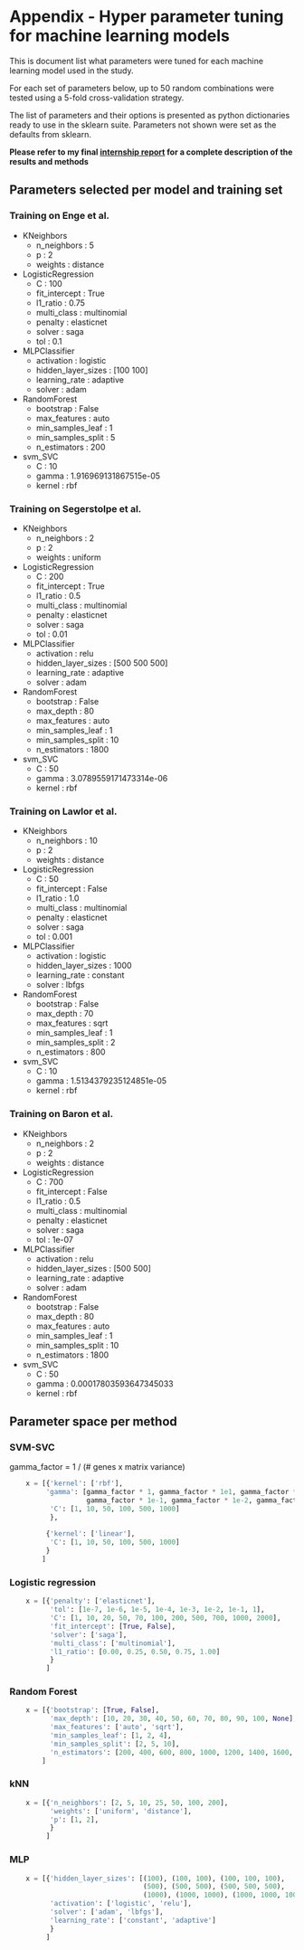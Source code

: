 # Appendix - Hyper parameter tuning for machine learning models

This is document list what parameters were tuned for each machine learning model used in the study.

For each set of parameters below, up to 50 random combinations were tested using a 5-fold cross-validation strategy.

The list of parameters and their options is presented as python dictionaries ready to use in the sklearn suite. Parameters not shown were set as the defaults from sklearn.

**Please refer to my final [internship report](https://docs.google.com/document/d/1tpxBt77FsQdK-G5lwYVyPz2CBeBTTi_TNJt99cmH7bA/edit?usp=sharing) for a complete description of the results and methods**

## Parameters selected per model and training set

### Training on Enge et al.
* KNeighbors
  *  n_neighbors :  5
  *  p :  2
  *  weights :  distance
* LogisticRegression
  *  C :  100
  *  fit_intercept :  True
  *  l1_ratio :  0.75
  *  multi_class :  multinomial
  *  penalty :  elasticnet
  *  solver :  saga
  *  tol :  0.1
* MLPClassifier
  *  activation :  logistic
  *  hidden_layer_sizes :  [100 100]
  *  learning_rate :  adaptive
  *  solver :  adam
* RandomForest
  *  bootstrap :  False
  *  max_features :  auto
  *  min_samples_leaf :  1
  *  min_samples_split :  5
  *  n_estimators :  200
* svm_SVC
  *  C :  10
  *  gamma :  1.916969131867515e-05
  *  kernel :  rbf

### Training on Segerstolpe et al.
* KNeighbors
  *  n_neighbors :  2
  *  p :  2
  *  weights :  uniform
* LogisticRegression
  *  C :  200
  *  fit_intercept :  True
  *  l1_ratio :  0.5
  *  multi_class :  multinomial
  *  penalty :  elasticnet
  *  solver :  saga
  *  tol :  0.01
* MLPClassifier
  *  activation :  relu
  *  hidden_layer_sizes :  [500 500 500]
  *  learning_rate :  adaptive
  *  solver :  adam
* RandomForest
  *  bootstrap :  False
  *  max_depth :  80
  *  max_features :  auto
  *  min_samples_leaf :  1
  *  min_samples_split :  10
  *  n_estimators :  1800
* svm_SVC
  *  C :  50
  *  gamma :  3.0789559171473314e-06
  *  kernel :  rbf

### Training on Lawlor et al.
* KNeighbors
  *  n_neighbors :  10
  *  p :  2
  *  weights :  distance
* LogisticRegression
  *  C :  50
  *  fit_intercept :  False
  *  l1_ratio :  1.0
  *  multi_class :  multinomial
  *  penalty :  elasticnet
  *  solver :  saga
  *  tol :  0.001
* MLPClassifier
  *  activation :  logistic
  *  hidden_layer_sizes :  1000
  *  learning_rate :  constant
  *  solver :  lbfgs
* RandomForest
  *  bootstrap :  False
  *  max_depth :  70
  *  max_features :  sqrt
  *  min_samples_leaf :  1
  *  min_samples_split :  2
  *  n_estimators :  800
* svm_SVC
  *  C :  10
  *  gamma :  1.5134379235124851e-05
  *  kernel :  rbf

### Training on Baron et al.
* KNeighbors
  *  n_neighbors :  2
  *  p :  2
  *  weights :  distance
* LogisticRegression
  *  C :  700
  *  fit_intercept :  False
  *  l1_ratio :  0.5
  *  multi_class :  multinomial
  *  penalty :  elasticnet
  *  solver :  saga
  *  tol :  1e-07
* MLPClassifier
  *  activation :  relu
  *  hidden_layer_sizes :  [500 500]
  *  learning_rate :  adaptive
  *  solver :  adam
* RandomForest
  *  bootstrap :  False
  *  max_depth :  80
  *  max_features :  auto
  *  min_samples_leaf :  1
  *  min_samples_split :  10
  *  n_estimators :  1800
* svm_SVC
  *  C :  50
  *  gamma :  0.00017803593647345033
  *  kernel :  rbf



## Parameter space per method

### SVM-SVC 

gamma_factor = 1 / (# genes x matrix variance)

```python
    x = [{'kernel': ['rbf'],
         'gamma': [gamma_factor * 1, gamma_factor * 1e1, gamma_factor * 1e2, gamma_factor * 1e3,
                   gamma_factor * 1e-1, gamma_factor * 1e-2, gamma_factor * 1e-3],
          'C': [1, 10, 50, 100, 500, 1000]
          },
          
         {'kernel': ['linear'],
          'C': [1, 10, 50, 100, 500, 1000]
         }
        ]
```

### Logistic regression 

```python
    x = [{'penalty': ['elasticnet'],
          'tol': [1e-7, 1e-6, 1e-5, 1e-4, 1e-3, 1e-2, 1e-1, 1],
          'C': [1, 10, 20, 50, 70, 100, 200, 500, 700, 1000, 2000],
          'fit_intercept': [True, False],
          'solver': ['saga'],
          'multi_class': ['multinomial'],
          'l1_ratio': [0.00, 0.25, 0.50, 0.75, 1.00]
          }
         ]
```


### Random Forest 

```python
    x = [{'bootstrap': [True, False],
          'max_depth': [10, 20, 30, 40, 50, 60, 70, 80, 90, 100, None],
          'max_features': ['auto', 'sqrt'],
          'min_samples_leaf': [1, 2, 4],
          'min_samples_split': [2, 5, 10],
          'n_estimators': [200, 400, 600, 800, 1000, 1200, 1400, 1600, 1800, 2000]}
        ]
```

### kNN

```python
    x = [{'n_neighbors': [2, 5, 10, 25, 50, 100, 200],
          'weights': ['uniform', 'distance'],
          'p': [1, 2],
          }
         ]

```

### MLP

```python
    x = [{'hidden_layer_sizes': [(100), (100, 100), (100, 100, 100),
                                 (500), (500, 500), (500, 500, 500),
                                 (1000), (1000, 1000), (1000, 1000, 1000)],
          'activation': ['logistic', 'relu'],
          'solver': ['adam', 'lbfgs'],
          'learning_rate': ['constant', 'adaptive']
          }
         ]

```

